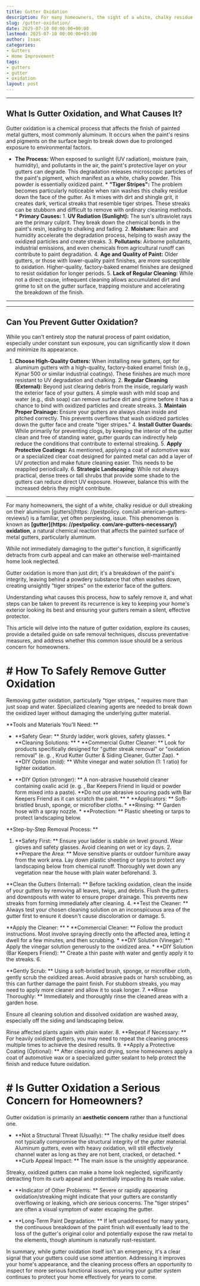 ```yaml
---
title: Gutter Oxidation
description: For many homeowners, the sight of a white, chalky residue or dull streaking on their aluminum gutters is a familiar, yet often perplexing, issue.
slug: /gutter-oxidation/
date: 2025-07-10 00:00:00+00:00
lastmod: 2025-07-10 00:00:00+03:00
author: Isaac
categories:
- Gutters
- Home Improvement
tags:
- gutters
- gutter
- oxidation
layout: post
---
```

---
## What Is Gutter Oxidation, and What Causes It?
Gutter oxidation is a chemical process that affects the finish of painted metal gutters, most commonly aluminum. It occurs when the paint's resins and pigments on the surface begin to break down due to prolonged exposure to environmental factors.
* **The Process:** When exposed to sunlight (UV radiation), moisture (rain, humidity), and pollutants in the air, the paint's protective layer on your gutters can degrade. This degradation releases microscopic particles of the paint's pigment, which manifest as a white, chalky powder. This powder is essentially oxidized paint. * **"Tiger Stripes":** The problem becomes particularly noticeable when rain washes this chalky residue down the face of the gutter.
As it mixes with dirt and shingle grit, it creates dark, vertical streaks that resemble tiger stripes. These streaks can be stubborn and difficult to remove with ordinary cleaning methods. * **Primary Causes:** 1. **UV Radiation (Sunlight):** The sun's ultraviolet rays are the primary culprit. They break down the chemical bonds in the paint's resin, leading to chalking and fading. 2.
**Moisture:** Rain and humidity accelerate the degradation process, helping to wash away the oxidized particles and create streaks. 3. **Pollutants:** Airborne pollutants, industrial emissions, and even chemicals from agricultural runoff can contribute to paint degradation. 4. **Age and Quality of Paint:** Older gutters, or those with lower-quality paint finishes, are more susceptible to oxidation.
Higher-quality, factory-baked enamel finishes are designed to resist oxidation for longer periods. 5. **Lack of Regular Cleaning:** While not a direct cause, infrequent cleaning allows accumulated dirt and grime to sit on the gutter surface, trapping moisture and accelerating the breakdown of the finish.
---
---
## Can You Prevent Gutter Oxidation?
While you can't entirely stop the natural process of paint oxidation, especially under constant sun exposure, you can significantly slow it down and minimize its appearance.
1. **Choose High-Quality Gutters:** When installing new gutters, opt for aluminum gutters with a high-quality, factory-baked enamel finish (e.g., Kynar 500 or similar industrial coatings). These finishes are much more resistant to UV degradation and chalking. 2. **Regular Cleaning (External):** Beyond just clearing debris from the inside, regularly wash the exterior face of your gutters.
A simple wash with mild soap and water (e.g., dish soap) can remove surface dirt and grime before it has a chance to bind with oxidized particles and create streaks. 3. **Maintain Proper Drainage:** Ensure your gutters are always clean inside and pitched correctly. This prevents overflows that wash oxidized particles down the gutter face and create "tiger stripes." 4.
**Install Gutter Guards:** While primarily for preventing clogs, by keeping the interior of the gutter clean and free of standing water, gutter guards can indirectly help reduce the conditions that contribute to external streaking. 5. **Apply Protective Coatings:** As mentioned, applying a coat of automotive wax or a specialized clear coat designed for painted metal can add a layer of UV protection and make future cleaning easier. This needs to be reapplied periodically. 6.
**Strategic Landscaping:** While not always practical, dense trees or tall shrubs that provide some shade to the gutters can reduce direct UV exposure. However, balance this with the increased debris they might contribute.
---

For many homeowners, the sight of a white, chalky residue or dull streaking on their aluminum [gutters](https: //pestpolicy. com/all-american-gutters-reviews/) is a familiar, yet often perplexing, issue. This phenomenon is known as **[gutter](https: //pestpolicy. com/are-gutters-necessary/) oxidation**, a natural chemical reaction that affects the painted surface of metal gutters, particularly aluminum.

While not immediately damaging to the gutter's function, it significantly detracts from curb appeal and can make an otherwise well-maintained home look neglected.

Gutter oxidation is more than just dirt; it's a breakdown of the paint's integrity, leaving behind a powdery substance that often washes down, creating unsightly "tiger stripes" on the exterior face of the gutters.

Understanding what causes this process, how to safely remove it, and what steps can be taken to prevent its recurrence is key to keeping your home's exterior looking its best and ensuring your gutters remain a silent, effective protector.

This article will delve into the nature of gutter oxidation, explore its causes, provide a detailed guide on safe removal techniques, discuss preventative measures, and address whether this common issue should be a serious concern for homeowners.

# # How To Safely Remove Gutter Oxidation

Removing gutter oxidation, particularly "tiger stripes, " requires more than just soap and water. Specialized cleaning agents are needed to break down the oxidized layer without damaging the underlying gutter material.

**Tools and Materials You'll Need: **

* **Safety Gear: ** Sturdy ladder, work gloves, safety glasses. * **Cleaning Solutions: ** * **Commercial Gutter Cleaner: ** Look for products specifically designed for "gutter streak removal" or "oxidation removal" (e. g. , Krud Kutter Gutter & Siding Cleaner, Gutter Zap). * **DIY Option (mild): ** White vinegar and water solution (1: 1 ratio) for lighter oxidation.

* **DIY Option (stronger): ** A non-abrasive household cleaner containing oxalic acid (e. g. , Bar Keepers Friend in liquid or powder form mixed into a paste). **Do not use abrasive scouring pads with Bar Keepers Friend as it can scratch the paint. ** * **Applicators: ** Soft-bristled brush, sponge, or microfiber cloths. * **Rinsing: ** Garden hose with a spray nozzle. * **Protection: ** Plastic sheeting or tarps to protect landscaping below.

**Step-by-Step Removal Process: **

1. **Safety First: ** Ensure your ladder is stable on level ground. Wear gloves and safety glasses. Avoid cleaning on wet or icy days. 2. **Prepare the Area: ** Move sensitive plants or outdoor furniture away from the work area. Lay down plastic sheeting or tarps to protect any landscaping below from chemical runoff. Thoroughly wet down any vegetation near the house with plain water beforehand. 3.

**Clean the Gutters (Internal): ** Before tackling oxidation, clean the inside of your gutters by removing all leaves, twigs, and debris. Flush the gutters and downspouts with water to ensure proper drainage. This prevents new streaks from forming immediately after cleaning. 4. **Test the Cleaner: ** Always test your chosen cleaning solution on an inconspicuous area of the gutter first to ensure it doesn't cause discoloration or damage. 5.

**Apply the Cleaner: ** * **Commercial Cleaner: ** Follow the product instructions. Most involve spraying directly onto the affected area, letting it dwell for a few minutes, and then scrubbing. * **DIY Solution (Vinegar): ** Apply the vinegar solution generously to the oxidized area. * **DIY Solution (Bar Keepers Friend): ** Create a thin paste with water and gently apply it to the streaks. 6.

**Gently Scrub: ** Using a soft-bristled brush, sponge, or microfiber cloth, gently scrub the oxidized areas. Avoid abrasive pads or harsh scrubbing, as this can further damage the paint finish. For stubborn streaks, you may need to apply more cleaner and allow it to soak longer. 7. **Rinse Thoroughly: ** Immediately and thoroughly rinse the cleaned areas with a garden hose.

Ensure all cleaning solution and dissolved oxidation are washed away, especially off the siding and landscaping below.

Rinse affected plants again with plain water. 8. **Repeat if Necessary: ** For heavily oxidized gutters, you may need to repeat the cleaning process multiple times to achieve the desired results. 9. **Apply a Protective Coating (Optional): ** After cleaning and drying, some homeowners apply a coat of automotive wax or a specialized gutter sealant to help protect the finish and reduce future oxidation.

# # Is Gutter Oxidation a Serious Concern for Homeowners?

Gutter oxidation is primarily an **aesthetic concern** rather than a functional one.

* **Not a Structural Threat (Usually): ** The chalky residue itself does not typically compromise the structural integrity of the gutter material. Aluminum gutters, even with heavy oxidation, will still effectively channel water as long as they are not bent, cracked, or detached. * **Curb Appeal Impact: ** The main issue is the unsightly appearance.

Streaky, oxidized gutters can make a home look neglected, significantly detracting from its curb appeal and potentially impacting its resale value.

* **Indicator of Other Problems: ** Severe or rapidly appearing oxidation/streaking might indicate that your gutters are constantly overflowing or leaking, which *are* serious concerns. The "tiger stripes" are often a visual symptom of water escaping the gutter.

* **Long-Term Paint Degradation: ** If left unaddressed for many years, the continuous breakdown of the paint finish will eventually lead to the loss of the gutter's original color and potentially expose the raw metal to the elements, though aluminum is naturally rust-resistant.

In summary, while gutter oxidation itself isn't an emergency, it's a clear signal that your gutters could use some attention. Addressing it improves your home's appearance, and the cleaning process offers an opportunity to inspect for more serious functional issues, ensuring your gutter system continues to protect your home effectively for years to come.
